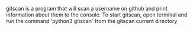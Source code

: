 gitscan is a program that will scan a username on github and print information about them to the console.
To start gitscan, open terminal and run the command 'python3 gitscan' from the gitscan current directory

